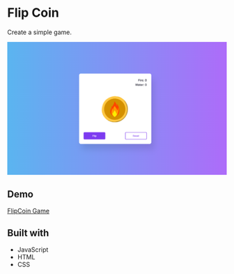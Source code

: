 # Flip Coin

Create a simple game.

![Screenshot](/styles/images/screenshot.png)

## Demo

[FlipCoin Game](https://myzykyn.github.io/FlipCoin_MK/)

## Built with

* JavaScript
* HTML
* CSS